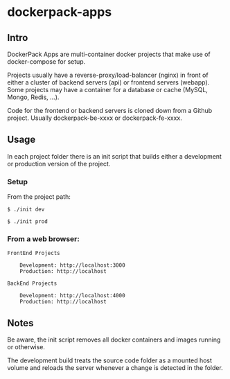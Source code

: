 # dockerpack-apps

## Intro

DockerPack Apps are multi-container docker projects that make use of docker-compose for setup.

Projects usually have a reverse-proxy/load-balancer (nginx) in front of either a cluster of backend servers (api) or frontend servers (webapp). Some projects may have a container for a database or cache (MySQL, Mongo, Redis, ...).

Code for the frontend or backend servers is cloned down from a Github project. Usually dockerpack-be-xxxx or dockerpack-fe-xxxx.

## Usage

In each project folder there is an init script that builds either a development or production version of the project.

### Setup
From the project path:

	$ ./init dev

	$ ./init prod

### From a web browser:

	FrontEnd Projects

		Development: http://localhost:3000
		Production: http://localhost

	BackEnd Projects

		Development: http://localhost:4000
		Production: http://localhost




## Notes

Be aware, the init script removes all docker containers and images running or otherwise.

The development build treats the source code folder as a mounted host volume and reloads the server whenever a change is detected in the folder.
